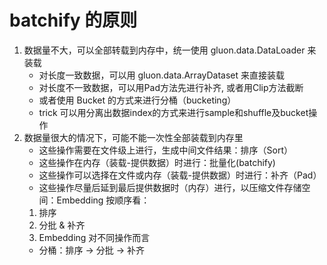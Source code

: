 # batchify 的原则
1. 数据量不大，可以全部转载到内存中，统一使用 gluon.data.DataLoader 来装载
    * 对长度一致数据，可以用 gluon.data.ArrayDataset 来直接装载
    * 对长度不一致数据，可以用Pad方法先进行补齐, 或者用Clip方法截断
    * 或者使用 Bucket 的方式来进行分桶（bucketing）
    * trick 可以用分离出数据index的方式来进行sample和shuffle及bucket操作
2. 数据量很大的情况下，可能不能一次性全部装载到内存里
    * 这些操作需要在文件级上进行，生成中间文件结果：排序（Sort）
    * 这些操作在内存（装载-提供数据）时进行：批量化(batchify)
    * 这些操作可以选择在文件或内存（装载-提供数据）时进行：补齐（Pad）
    * 这些操作尽量后延到最后提供数据时（内存）进行，以压缩文件存储空间：Embedding
    按顺序看：
    1. 排序
    2. 分批 & 补齐
    3. Embedding
    对不同操作而言
    * 分桶：排序 -> 分批 -> 补齐